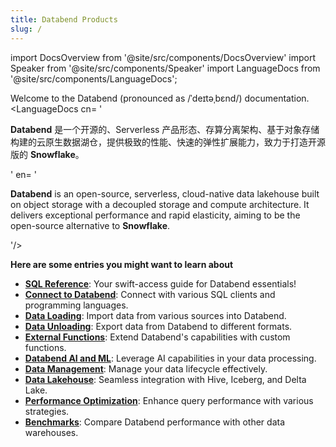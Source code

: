 ```yaml
---
title: Databend Products
slug: /
---
```


import DocsOverview from '@site/src/components/DocsOverview'
import Speaker from '@site/src/components/Speaker'
import LanguageDocs from '@site/src/components/LanguageDocs';

Welcome to the Databend (pronounced as /ˈdeɪtəˌbɛnd/)<Speaker /> documentation.
<LanguageDocs
cn=
'

**Databend** 是一个开源的、Serverless 产品形态、存算分离架构、基于对象存储构建的云原生数据湖仓，提供极致的性能、快速的弹性扩展能力，致力于打造开源版的 **Snowflake**。

'
en=
'

**Databend** is an open-source, serverless, cloud-native data lakehouse built on object storage with a decoupled storage and compute architecture. It delivers exceptional performance and rapid elasticity, aiming to be the open-source alternative to **Snowflake**.

'/>

<DocsOverview />

**Here are some entries you might want to learn about**

- **[SQL Reference](/sql)**: Your swift-access guide for Databend essentials!
- **[Connect to Databend](/guides/sql-clients)**: Connect with various SQL clients and programming languages.
- **[Data Loading](/guides/load-data)**: Import data from various sources into Databend.
- **[Data Unloading](/guides/unload-data)**: Export data from Databend to different formats.
- **[External Functions](/guides/query/external-function)**: Extend Databend's capabilities with custom functions.
- **[Databend AI and ML](/guides/ai-functions)**: Leverage AI capabilities in your data processing.
- **[Data Management](/guides/data-management)**: Manage your data lifecycle effectively.
- **[Data Lakehouse](/guides/access-data-lake)**: Seamless integration with Hive, Iceberg, and Delta Lake.
- **[Performance Optimization](/guides/performance)**: Enhance query performance with various strategies.
- **[Benchmarks](/guides/benchmark)**: Compare Databend performance with other data warehouses.
